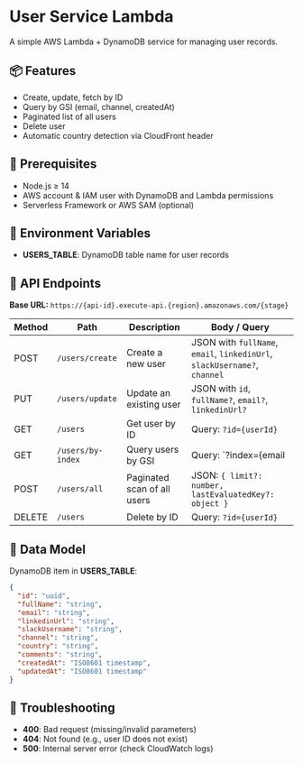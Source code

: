 # User Service Lambda

A simple AWS Lambda + DynamoDB service for managing user records.

## 📦 Features

- Create, update, fetch by ID
- Query by GSI (email, channel, createdAt)
- Paginated list of all users
- Delete user
- Automatic country detection via CloudFront header

## 🚀 Prerequisites

- Node.js ≥ 14
- AWS account & IAM user with DynamoDB and Lambda permissions
- Serverless Framework or AWS SAM (optional)

## 🔧 Environment Variables

- **USERS_TABLE**: DynamoDB table name for user records


## 📡 API Endpoints

**Base URL:** `https://{api-id}.execute-api.{region}.amazonaws.com/{stage}`

| Method | Path               | Description                     | Body / Query                                                   |
| ------ | ------------------ | ------------------------------- | -------------------------------------------------------------- |
| POST   | `/users/create`    | Create a new user               | JSON with `fullName`, `email`, `linkedinUrl`, `slackUsername?`, `channel` |
| PUT    | `/users/update`    | Update an existing user         | JSON with `id`, `fullName?`, `email?`, `linkedinUrl?`          |
| GET    | `/users`           | Get user by ID                  | Query: `?id={userId}`                                          |
| GET    | `/users/by-index`  | Query users by GSI              | Query: `?index={email|channel|createdAt}&value={searchValue}`  |
| POST   | `/users/all`       | Paginated scan of all users     | JSON: `{ limit?: number, lastEvaluatedKey?: object }`          |
| DELETE | `/users`           | Delete by ID                    | Query: `?id={userId}`                                          |

## 📝 Data Model

DynamoDB item in **USERS_TABLE**:

```json
{
  "id": "uuid",
  "fullName": "string",
  "email": "string",
  "linkedinUrl": "string",
  "slackUsername": "string",
  "channel": "string",
  "country": "string",
  "comments": "string",
  "createdAt": "ISO8601 timestamp",
  "updatedAt": "ISO8601 timestamp"
}
```


## 🐛 Troubleshooting

- **400**: Bad request (missing/invalid parameters)
- **404**: Not found (e.g., user ID does not exist)
- **500**: Internal server error (check CloudWatch logs)

